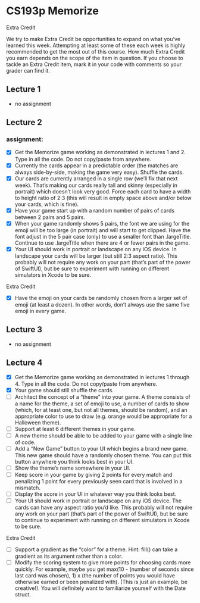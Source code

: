 #  CS193p Memorize

Extra Credit

We try to make Extra Credit be opportunities to expand on what you’ve learned this
week. Attempting at least some of these each week is highly recommended to get the
most out of this course. How much Extra Credit you earn depends on the scope of the
item in question.
If you choose to tackle an Extra Credit item, mark it in your code with comments so your
grader can find it.


## Lecture 1
- no assignment

## Lecture 2

###  assignment: 
- [x] Get the Memorize game working as demonstrated in lectures 1 and 2. Type in all the
code. Do not copy/paste from anywhere.
- [x] Currently the cards appear in a predictable order (the matches are always side-by-side,
making the game very easy). Shuffle the cards.
- [x] Our cards are currently arranged in a single row (we’ll fix that next week). That’s
making our cards really tall and skinny (especially in portrait) which doesn’t look very
good. Force each card to have a width to height ratio of 2:3 (this will result in empty
space above and/or below your cards, which is fine).
- [x] Have your game start up with a random number of pairs of cards between 2 pairs
and 5 pairs.
- [x] When your game randomly shows 5 pairs, the font we are using for the emoji will be
too large (in portrait) and will start to get clipped. Have the font adjust in the 5 pair
case (only) to use a smaller font than .largeTitle. Continue to use .largeTitle
when there are 4 or fewer pairs in the game.
-[x]  Your UI should work in portrait or landscape on any iOS device. In landscape your
cards will be larger (but still 2:3 aspect ratio). This probably will not require any work
on your part (that’s part of the power of SwiftUI), but be sure to experiment with
running on different simulators in Xcode to be sure.

Extra Credit

- [x] Have the emoji on your cards be randomly chosen from a larger set of emoji (at least
a dozen). In other words, don’t always use the same five emoji in every game.


## Lecture 3
- no assignment

## Lecture 4
- [x]  Get the Memorize game working as demonstrated in lectures 1 through 4. Type in all
the code. Do not copy/paste from anywhere.
- [x] Your game should still shuffle the cards.
- [ ] Architect the concept of a “theme” into your game. A theme consists of a name for
the theme, a set of emoji to use, a number of cards to show (which, for at least one,
but not all themes, should be random), and an appropriate color to use to draw (e.g.
orange would be appropriate for a Halloween theme).
- [ ] Support at least 6 different themes in your game.
- [ ] A new theme should be able to be added to your game with a single line of code.
- [ ] Add a “New Game” button to your UI which begins a brand new game. This new
game should have a randomly chosen theme. You can put this button anywhere you
think looks best in your UI.
- [ ] Show the theme’s name somewhere in your UI.
- [ ]  Keep score in your game by giving 2 points for every match and penalizing 1 point for
every previously seen card that is involved in a mismatch.
- [ ] Display the score in your UI in whatever way you think looks best.
- [ ] Your UI should work in portrait or landscape on any iOS device. The cards can have
any aspect ratio you’d like. This probably will not require any work on your part
(that’s part of the power of SwiftUI), but be sure to continue to experiment with
running on different simulators in Xcode to be sure. 

Extra Credit
 - [ ] Support a gradient as the “color” for a theme. Hint: fill() can take a gradient as its
argument rather than a color.
- [ ] Modify the scoring system to give more points for choosing cards more quickly. For
example, maybe you get max(10 - (number of seconds since last card was chosen), 1) x
(the number of points you would have otherwise earned or been penalized with).
(This is just an example, be creative!). You will definitely want to familiarize yourself
with the Date struct.
